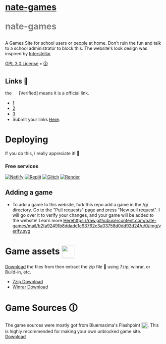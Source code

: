 # [nate-games](https://nate-games.github.io/) <p style="color:grey;">nate-games<p>
A Games Site for school users or people at home. Don't ruin the fun and talk to a school administrator to block this. The website's look design was inspired by [Interstellar](https://github.com/interstellarnetwork/interstellar)

[GPL 3.0 License](https://github.com/nate-games/nate-games.github.io/blob/main/LICENSE.md) • [🛈](https://docs.google.com/document/d/1Kli63OZz99Y0QaoXK4MKlcHudKZEGX351D1we5Ttnrk/edit?usp=sharing)

## Links 🔗
the <img src="https://cdn-icons-png.flaticon.com/512/9918/9918694.png" width="15" style="vertical-align: middle;"> [Verified] means it is a official link.
- [1](https://nate-games.github.io/)<img src="https://cdn-icons-png.flaticon.com/512/9918/9918694.png" width="15" style="vertical-align: middle;">
- [2](https://nate-games2.github.io/)<img src="https://cdn-icons-png.flaticon.com/512/9918/9918694.png" width="15" style="vertical-align: middle;">
- [3](https://nate-games.netlify.app/)<img src="https://cdn-icons-png.flaticon.com/512/9918/9918694.png" width="15" style="vertical-align: middle;">
- Submit your links [Here](https://docs.google.com/forms/d/e/1FAIpQLSeHFEk4rR1r98SnzdBStOPvv4zAr2OG-RkuajaafaFumVeHlQ/viewform).

# Deploying
If you do this, I really appreciate it! 🙏
### Free services

<a href="https://app.netlify.com/start"><img src="https://www.netlify.com/img/deploy/button.svg" alt="Netlify" /></a>
<a href="https://replit.com/@nate-games/nate-games?v=1"><img src="https://raw.githubusercontent.com/BinBashBanana/deploy-buttons/master/buttons/remade/replit.svg" alt="Replit" /></a>
<a href="https://glitch.com/edit/#!/import/github/nate-games/nate-games.github.io"><img src="https://camo.githubusercontent.com/b9ed2c6d05789a49ac411c259b7659ac0cfa03386be74f91fe6636420115ce98/68747470733a2f2f62696e6261736862616e616e612e6769746875622e696f2f6465706c6f792d627574746f6e732f627574746f6e732f72656d6164652f676c697463682e737667" alt="Glitch" /></a>
<a href="https://dashboard.render.com/select-repo?type=web"><img src="https://camo.githubusercontent.com/f893a13ee397f1e5dfc5f4ae1280a4667ba61e2ee623a0c688436f61523431c5/68747470733a2f2f62696e6261736862616e616e612e6769746875622e696f2f6465706c6f792d627574746f6e732f627574746f6e732f72656d6164652f72656e6465722e737667" alt="Render" /></a>

## Adding a game

- To add a game to this website, fork this repo add a game in the /g/ directory. Go to the "Pull requests" page and press "New pull request". I will go over it to verify your changes, and your game will be added to the website! Learn more [Here](https://docs.github.com/en/get-started/quickstart/contributing-to-projects)https://raw.githubusercontent.com/nate-games/mail/b2fa9249fb8ddadc1c93762e3a03758d0dd92d24/u/0/img/verify.svg
# Game assets <img src="https://static.wikia.nocookie.net/logopedia/images/a/a7/File_Explorer_2019.png/revision/latest?cb=20211010230212" width="40" style="vertical-align: middle;">
[Download](https://github.com/nate-games/nate-games.github.io/archive/refs/heads/main.zip) the files from then extract the zip file 📁 using 7zip, winrar, or Build-in, etc.
- [7zip Download](https://www.7-zip.org/)
- [Winrar Download](https://www.win-rar.com/download.html?&L=0)
# Game Sources 🛈
The game sources were mostly got from Bluemaxima's Flashpoint <img src="https://upload.wikimedia.org/wikipedia/commons/thumb/2/26/BlueMaxima%27s_Flashpoint_logo_-_inverted.svg/2048px-BlueMaxima%27s_Flashpoint_logo_-_inverted.svg.png" width="20" style="vertical-align: middle;">. This is highly recommended for making your own unblocked game site.
[Download](https://bluemaxima.org/flashpoint/)